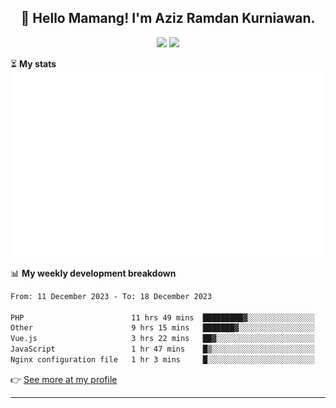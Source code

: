 <h2 align="center">👋 Hello Mamang! I'm Aziz Ramdan Kurniawan.</h2>  
<p align="center">
  <img src="https://komarev.com/ghpvc/?username=azizramdan">
  <img src="https://wakatime.com/badge/user/90056fa0-4c31-4eca-954e-2a3ac05896f9.svg">
</p>
    
⏳ **My stats**  
![](https://raw.githubusercontent.com/azizramdan/github-stats/master/generated/overview.svg#gh-dark-mode-only)

📊 **My weekly development breakdown**
<!--START_SECTION:waka-->

```txt
From: 11 December 2023 - To: 18 December 2023

PHP                        11 hrs 49 mins  █████████▓░░░░░░░░░░░░░░░   38.56 %
Other                      9 hrs 15 mins   ███████▓░░░░░░░░░░░░░░░░░   30.21 %
Vue.js                     3 hrs 22 mins   ██▓░░░░░░░░░░░░░░░░░░░░░░   11.01 %
JavaScript                 1 hr 47 mins    █▒░░░░░░░░░░░░░░░░░░░░░░░   05.83 %
Nginx configuration file   1 hr 3 mins     █░░░░░░░░░░░░░░░░░░░░░░░░   03.47 %
```

<!--END_SECTION:waka-->
👉 [See more at my profile](https://wakatime.com/@azizramdan)
***
